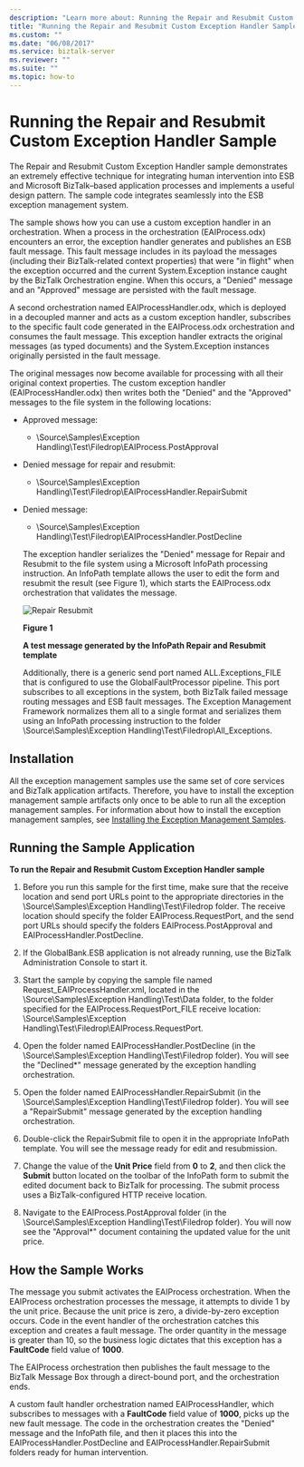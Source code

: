 ```yaml
---
description: "Learn more about: Running the Repair and Resubmit Custom Exception Handler Sample"
title: "Running the Repair and Resubmit Custom Exception Handler Sample"
ms.custom: ""
ms.date: "06/08/2017"
ms.service: biztalk-server
ms.reviewer: ""
ms.suite: ""
ms.topic: how-to
---
```

# Running the Repair and Resubmit Custom Exception Handler Sample
The Repair and Resubmit Custom Exception Handler sample demonstrates an extremely effective technique for integrating human intervention into ESB and Microsoft BizTalk–based application processes and implements a useful design pattern. The sample code integrates seamlessly into the ESB exception management system.  
  
 The sample shows how you can use a custom exception handler in an orchestration. When a process in the orchestration (EAIProcess.odx) encounters an error, the exception handler generates and publishes an ESB fault message. This fault message includes in its payload the messages (including their BizTalk-related context properties) that were "in flight" when the exception occurred and the current System.Exception instance caught by the BizTalk Orchestration engine. When this occurs, a "Denied" message and an "Approved" message are persisted with the fault message.  
  
 A second orchestration named EAIProcessHandler.odx, which is deployed in a decoupled manner and acts as a custom exception handler, subscribes to the specific fault code generated in the EAIProcess.odx orchestration and consumes the fault message. This exception handler extracts the original messages (as typed documents) and the System.Exception instances originally persisted in the fault message.  
  
 The original messages now become available for processing with all their original context properties. The custom exception handler (EAIProcessHandler.odx) then writes both the "Denied" and the "Approved" messages to the file system in the following locations:  
  
- Approved message:  
  
  -   \Source\Samples\Exception Handling\Test\Filedrop\EAIProcess.PostApproval  
  
- Denied message for repair and resubmit:  
  
  -   \Source\Samples\Exception Handling\Test\Filedrop\EAIProcessHandler.RepairSubmit  
  
- Denied message:  
  
  -   \Source\Samples\Exception Handling\Test\Filedrop\EAIProcessHandler.PostDecline  
  
  The exception handler serializes the "Denied" message for Repair and Resubmit to the file system using a Microsoft InfoPath processing instruction. An InfoPath template allows the user to edit the form and resubmit the result (see Figure 1), which starts the EAIProcess.odx orchestration that validates the message.  
  
  ![Repair Resubmit](../esb-toolkit/media/ch6-repairresubmit.gif "Ch6-RepairResubmit")  
  
  **Figure 1**  
  
  **A test message generated by the InfoPath Repair and Resubmit template**  
  
  Additionally, there is a generic send port named ALL.Exceptions_FILE that is configured to use the GlobalFaultProcessor pipeline. This port subscribes to all exceptions in the system, both BizTalk failed message routing messages and ESB fault messages. The Exception Management Framework normalizes them all to a single format and serializes them using an InfoPath processing instruction to the folder \Source\Samples\Exception Handling\Test\Filedrop\All_Exceptions.  
  
## Installation  
 All the exception management samples use the same set of core services and BizTalk application artifacts. Therefore, you have to install the exception management sample artifacts only once to be able to run all the exception management samples. For information about how to install the exception management samples, see [Installing the Exception Management Samples](../esb-toolkit/installing-the-exception-management-samples.md).  
  
## Running the Sample Application  
 **To run the Repair and Resubmit Custom Exception Handler sample**  
  
1.  Before you run this sample for the first time, make sure that the receive location and send port URLs point to the appropriate directories in the \Source\Samples\Exception Handling\Test\Filedrop folder. The receive location should specify the folder EAIProcess.RequestPort, and the send port URLs should specify the folders EAIProcess.PostApproval and EAIProcessHandler.PostDecline.  
  
2.  If the GlobalBank.ESB application is not already running, use the BizTalk Administration Console to start it.  
  
3.  Start the sample by copying the sample file named Request_EAIProcessHandler.xml, located in the \Source\Samples\Exception Handling\Test\Data folder, to the folder specified for the EAIProcess.RequestPort_FILE receive location: \Source\Samples\Exception Handling\Test\Filedrop\EAIProcess.RequestPort.  
  
4.  Open the folder named EAIProcessHandler.PostDecline (in the \Source\Samples\Exception Handling\Test\Filedrop folder). You will see the "Declined*" message generated by the exception handling orchestration.  
  
5.  Open the folder named EAIProcessHandler.RepairSubmit (in the \Source\Samples\Exception Handling\Test\Filedrop folder). You will see a "RepairSubmit" message generated by the exception handling orchestration.  
  
6.  Double-click the RepairSubmit file to open it in the appropriate InfoPath template. You will see the message ready for edit and resubmission.  
  
7.  Change the value of the **Unit Price** field from **0** to **2**, and then click the **Submit** button located on the toolbar of the InfoPath form to submit the edited document back to BizTalk for processing. The submit process uses a BizTalk-configured HTTP receive location.  
  
8.  Navigate to the EAIProcess.PostApproval folder (in the \Source\Samples\Exception Handling\Test\Filedrop folder). You will now see the "Approval*" document containing the updated value for the unit price.  
  
## How the Sample Works  
 The message you submit activates the EAIProcess orchestration. When the EAIProcess orchestration processes the message, it attempts to divide 1 by the unit price. Because the unit price is zero, a divide-by-zero exception occurs. Code in the event handler of the orchestration catches this exception and creates a fault message. The order quantity in the message is greater than 10, so the business logic dictates that this exception has a **FaultCode** field value of **1000**.  
  
 The EAIProcess orchestration then publishes the fault message to the BizTalk Message Box through a direct-bound port, and the orchestration ends.  
  
 A custom fault handler orchestration named EAIProcessHandler, which subscribes to messages with a **FaultCode** field value of **1000**, picks up the new fault message. The code in the orchestration creates the "Denied" message and the InfoPath file, and then it places this into the EAIProcessHandler.PostDecline and EAIProcessHandler.RepairSubmit folders ready for human intervention.
